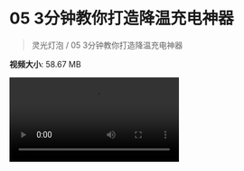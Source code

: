 # 05 3分钟教你打造降温充电神器

> 灵光灯泡 / 05 3分钟教你打造降温充电神器

**视频大小**: 58.67 MB

<div class="video"><video src="https://file.hsyhx.top/archive/灵光灯泡/05.mp4" controls preload>🤔 您的浏览器不支持 video 标签</video></div>